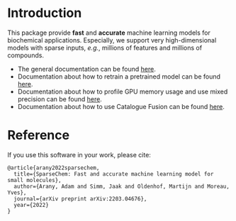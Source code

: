 # Introduction

This package provide **fast** and **accurate** machine learning models for biochemical applications.
Especially, we support very high-dimensional models with sparse inputs, *e.g.*, millions of features and millions of compounds.
- The general documentation can be found [here](docs/main.md).
- Documentation about how to retrain a pretrained model can be found [here](docs/local_trunk.md).
- Documentation about how to profile GPU memory usage and use mixed precision can be found [here](docs/memprofile.md).
- Documentation about how to use Catalogue Fusion can be found [here](docs/catalogue_fusion.md).

# Reference

If you use this software in your work, please cite:

```
@article{arany2022sparsechem,
  title={SparseChem: Fast and accurate machine learning model for small molecules},
  author={Arany, Adam and Simm, Jaak and Oldenhof, Martijn and Moreau, Yves},
  journal={arXiv preprint arXiv:2203.04676},
  year={2022}
}
```
